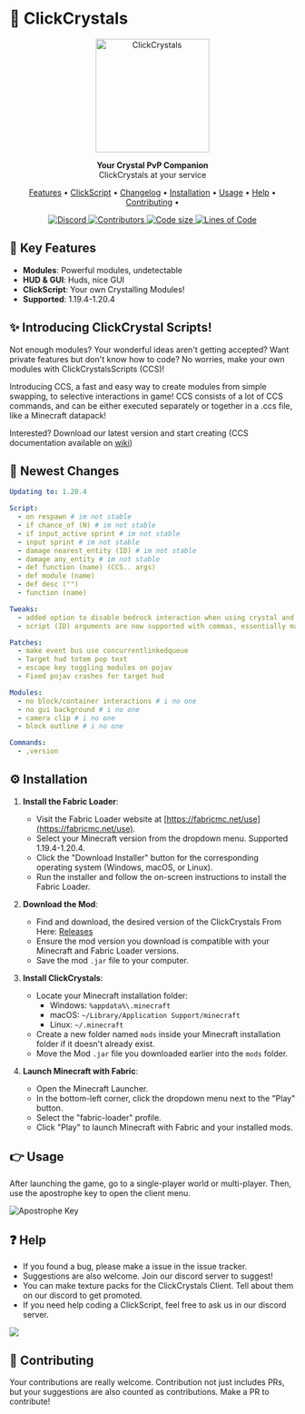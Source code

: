# 💎 ClickCrystals

<div align="center">
  <img src="clickscript/img/icon.png" alt="ClickCrystals" width="200">
</div>
<p align="center">
  <strong>Your Crystal PvP Companion</strong>
  <br>
  ClickCrystals at your service
</p>

<p align="center">
  <a href="#-key-features">Features</a> •
  <a href="#-introducing-clickcrystal-scripts">ClickScript</a> •
  <a href="#-newest-changes">Changelog</a> •
  <a href="#%EF%B8%8F-installation">Installation</a> •
  <a href="#-usage">Usage</a> •
  <a href="#-help">Help</a> •
  <a href="#-contributing">Contributing</a> •
</p>

<p align="center">
<a href="https://discord.gg/GdNnK37Etw">
  <img alt="Discord" src="https://img.shields.io/discord/1095079504516493404?label=Discord&logo=discord&style=flat-square">
</a>
  <a href="https://github.com/ItziSpyder/ClickCrystals/graphs/contributors">
    <img alt="Contributors" src="https://img.shields.io/github/contributors/ItziSpyder/ClickCrystals?style=flat-square">
  </a>
  <a href="https://github.com/ItziSpyder/ClickCrystals">
    <img alt="Code size" src="https://img.shields.io/github/languages/code-size/ItziSpyder/ClickCrystals?style=flat-square">
  </a>
  <a href="https://github.com/ItziSpyder/ClickCrystals">
    <img alt="Lines of Code" src="https://tokei.rs/b1/github/ItziSpyder/ClickCrystals?style=flat-square">
  </a>
</p>



## 🌟 Key Features

- **Modules**: Powerful modules, undetectable
- **HUD & GUI**: Huds, nice GUI
- **ClickScript**: Your own Crystalling Modules!
- **Supported**: 1.19.4-1.20.4

## ✨ Introducing ClickCrystal Scripts!

Not enough modules? Your wonderful ideas aren't getting accepted? Want private features but don't know how to code? No worries, make your own modules with ClickCrystalsScripts (CCS)!

Introducing CCS, a fast and easy way to create modules from simple swapping, to selective interactions in game! CCS consists of a lot of CCS commands, and can be either executed separately or together in a .ccs file, like a Minecraft datapack!

Interested? Download our latest version and start creating (CCS documentation available on <a href="https://clickcrystals.xyz/clickscript" target="_blank">wiki</a>)

## 📃 Newest Changes

```yaml
Updating to: 1.20.4

Script:
  - on respawn # im not stable
  - if chance_of (N) # im not stable
  - if input_active sprint # im not stable
  - input sprint # im not stable
  - damage nearest_entity (ID) # im not stable
  - damage any_entity # im not stable
  - def function (name) (CCS.. args)
  - def module (name)
  - def desc ("")
  - function (name)

Tweaks:
  - added option to disable bedrock interaction when using crystal and obsidian switch modules
  - script (ID) arguments are now supported with commas, essentially making an or operator

Patches:
  - make event bus use concurrentlinkedqueue
  - Target hud totem pop text
  - escape key toggling modules on pojav
  - Fixed pojav crashes for target hud

Modules:
  - no block/container interactions # i no one
  - no gui background # i no one
  - camera clip # i no one
  - block outline # i no one

Commands:
  - ,version
```

## ⚙️ Installation

1. **Install the Fabric Loader**:

   - Visit the Fabric Loader website at [https://fabricmc.net/use](https://fabricmc.net/use).
   - Select your Minecraft version from the dropdown menu. Supported 1.19.4-1.20.4.
   - Click the "Download Installer" button for the corresponding operating system (Windows, macOS, or Linux).
   - Run the installer and follow the on-screen instructions to install the Fabric Loader.

2. **Download the Mod**:

   - Find and download, the desired version of the ClickCrystals From Here: [Releases](https://github.com/ItziSpyder/ClickCrystals)
   - Ensure the mod version you download is compatible with your Minecraft and Fabric Loader versions.
   - Save the mod `.jar` file to your computer.

3. **Install ClickCrystals**:

   - Locate your Minecraft installation folder:
      - Windows: `%appdata%\.minecraft`
      - macOS: `~/Library/Application Support/minecraft`
      - Linux: `~/.minecraft`
   - Create a new folder named `mods` inside your Minecraft installation folder if it doesn't already exist.
   - Move the Mod `.jar` file you downloaded earlier into the `mods` folder.

4. **Launch Minecraft with Fabric**:

   - Open the Minecraft Launcher.
   - In the bottom-left corner, click the dropdown menu next to the "Play" button.
   - Select the "fabric-loader" profile.
   - Click "Play" to launch Minecraft with Fabric and your installed mods.

## 👉 Usage

After launching the game, go to a single-player world or multi-player. Then, use the apostrophe key to open the client menu.

<img src="https://clickcrystals.xyz/faq/assets/apostrophe.png" alt="Apostrophe Key">

## ❓ Help

- If you found a bug, please make a issue in the issue tracker.
- Suggestions are also welcome. Join our discord server to suggest!
- You can make texture packs for the ClickCrystals Client. Tell about them on our discord to get promoted.
- If you need help coding a ClickScript, feel free to ask us in our discord server.

<a href="https://discord.gg/GdNnK37Etw" target="_blank"><img src="https://dcbadge.vercel.app/api/server/GdNnK37Etw"></a>

## 🌈 Contributing

Your contributions are really welcome. Contribution not just includes PRs, but your suggestions are also counted as contributions. Make a PR to contribute!
